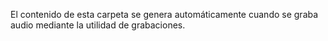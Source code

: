 El contenido de esta carpeta se genera automáticamente cuando se graba audio mediante la utilidad de grabaciones.
